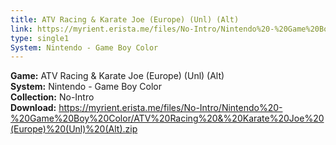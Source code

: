 ```yaml
---
title: ATV Racing & Karate Joe (Europe) (Unl) (Alt)
link: https://myrient.erista.me/files/No-Intro/Nintendo%20-%20Game%20Boy%20Color/ATV%20Racing%20&%20Karate%20Joe%20(Europe)%20(Unl)%20(Alt).zip
type: single1
System: Nintendo - Game Boy Color
---
```

<b>Game:</b> ATV Racing & Karate Joe (Europe) (Unl) (Alt)<br>
<b>System:</b> Nintendo - Game Boy Color<br>
<b>Collection:</b> No-Intro<br>
<b>Download:</b> https://myrient.erista.me/files/No-Intro/Nintendo%20-%20Game%20Boy%20Color/ATV%20Racing%20&%20Karate%20Joe%20(Europe)%20(Unl)%20(Alt).zip